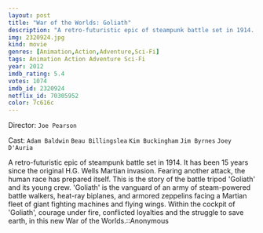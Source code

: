 ```yaml
---
layout: post
title: "War of the Worlds: Goliath"
description: "A retro-futuristic epic of steampunk battle set in 1914. It has been 15 years since the original H.G. Wells Martian invasion. Fearing another attack, the human race has prepared itself. This is the story of the battle tripod 'Goliath' and its young crew. 'Goliath' is the vanguard of an army of steam-powered battle walkers, heat-ray biplanes, and armored zeppelins facing a Martian fleet of giant fighting machines and flying wings. Within the cockpit.."
img: 2320924.jpg
kind: movie
genres: [Animation,Action,Adventure,Sci-Fi]
tags: Animation Action Adventure Sci-Fi 
year: 2012
imdb_rating: 5.4
votes: 1074
imdb_id: 2320924
netflix_id: 70305952
color: 7c616c
---
```

Director: `Joe Pearson`  

Cast: `Adam Baldwin` `Beau Billingslea` `Kim Buckingham` `Jim Byrnes` `Joey D'Auria` 

A retro-futuristic epic of steampunk battle set in 1914. It has been 15 years since the original H.G. Wells Martian invasion. Fearing another attack, the human race has prepared itself. This is the story of the battle tripod 'Goliath' and its young crew. 'Goliath' is the vanguard of an army of steam-powered battle walkers, heat-ray biplanes, and armored zeppelins facing a Martian fleet of giant fighting machines and flying wings. Within the cockpit of 'Goliath', courage under fire, conflicted loyalties and the struggle to save earth, in this new War of the Worlds.::Anonymous